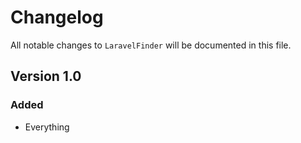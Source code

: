 # Changelog

All notable changes to `LaravelFinder` will be documented in this file.

## Version 1.0

### Added
- Everything
